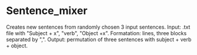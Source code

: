 # Sentence_mixer

Creates new sentences from randomly chosen 3 input sentences. 
Input: .txt file with "Subject + x", "verb", "Object +x". Formatation: lines, three blocks separated by ",". 
Output: permutation of three sentences with subject + verb + object. 
